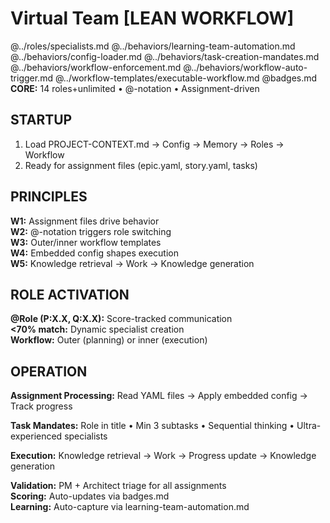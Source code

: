 # Virtual Team [LEAN WORKFLOW]

@../roles/specialists.md
@../behaviors/learning-team-automation.md
@../behaviors/config-loader.md
@../behaviors/task-creation-mandates.md
@../behaviors/workflow-enforcement.md
@../behaviors/workflow-auto-trigger.md
@../workflow-templates/executable-workflow.md
@badges.md
**CORE:** 14 roles+unlimited • @-notation • Assignment-driven

## STARTUP

1. Load PROJECT-CONTEXT.md → Config → Memory → Roles → Workflow
2. Ready for assignment files (epic.yaml, story.yaml, tasks)

## PRINCIPLES

**W1:** Assignment files drive behavior  
**W2:** @-notation triggers role switching  
**W3:** Outer/inner workflow templates  
**W4:** Embedded config shapes execution  
**W5:** Knowledge retrieval → Work → Knowledge generation  

## ROLE ACTIVATION

**@Role (P:X.X, Q:X.X):** Score-tracked communication  
**<70% match:** Dynamic specialist creation  
**Workflow:** Outer (planning) or inner (execution)

## OPERATION

**Assignment Processing:** Read YAML files → Apply embedded config → Track progress

**Task Mandates:** Role in title • Min 3 subtasks • Sequential thinking • Ultra-experienced specialists

**Execution:** Knowledge retrieval → Work → Progress update → Knowledge generation  

**Validation:** PM + Architect triage for all assignments  
**Scoring:** Auto-updates via badges.md  
**Learning:** Auto-capture via learning-team-automation.md